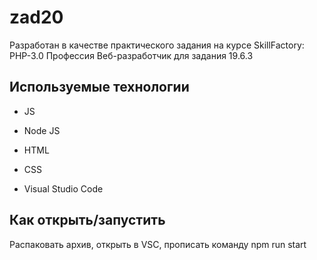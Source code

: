 # zad20

Разработан в качестве практического задания на курсе SkillFactory: PHP-3.0 Профессия Веб-разработчик для задания 19.6.3

## Используемые технологии

* JS

* Node JS

* HTML

* CSS

* Visual Studio Code

## Как открыть/запустить

Распаковать архив, открыть в VSC, прописать команду npm run start
